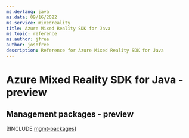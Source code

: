 ```yaml
---
ms.devlang: java
ms.data: 09/16/2022
ms.service: mixedreality
title: Azure Mixed Reality SDK for Java
ms.topic: reference
ms.author: jfree
author: joshfree
description: Reference for Azure Mixed Reality SDK for Java
---
```

# Azure Mixed Reality SDK for Java - preview

## Management packages - preview
[!INCLUDE [mgmt-packages](mixed-reality-mgmt-index.md)]